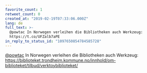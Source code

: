 ```yaml
---
favorite_count: 1
retweet_count: 0
created_at: "2019-02-19T07:33:06.000Z"
lang: de
full_text: >-
  @powtac In Norwegen verleihen die Bibliotheken auch Werkzeug:
  https://t.co/UFZalb7aPE
in_reply_to_status_id: "1097650854784585728"
---
```


[@powtac](https://twitter.com/powtac) In Norwegen verleihen die Bibliotheken
auch Werkzeug:
<https://biblioteket.trondheim.kommune.no/innhold/om-biblioteket/tilbud/verktoybiblioteket/>
